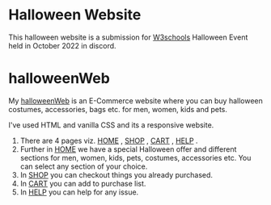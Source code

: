 # Halloween Website

This halloween website is a submission for [W3schools](https://www.w3schools.com) Halloween Event held in October 2022 in discord.  

# halloweenWeb 

My [halloweenWeb](https://yash206439.github.io/halloweenWeb/) is an E-Commerce website where you can buy halloween costumes, accessories, bags etc. for men, women, kids and pets. 

I've used HTML and vanilla CSS and its a responsive website.

1. There are 4 pages viz. [HOME](https://yash206439.github.io/halloweenWeb/index.html) , [SHOP](https://yash206439.github.io/halloweenWeb/html/shop.html) , [CART](https://yash206439.github.io/halloweenWeb/html/cart.html) , [HELP](https://yash206439.github.io/halloweenWeb/html/help.html) . 
2. Further in [HOME](https://yash206439.github.io/halloweenWeb/index.html) we have a special Halloween offer and different sections for men, women, kids, pets, costumes,
accessories  etc. You can select any section of your choice.
3. In [SHOP](https://yash206439.github.io/halloweenWeb/html/shop.html) you can checkout things you already purchased.
4. In [CART](https://yash206439.github.io/halloweenWeb/html/cart.html) you can add to purchase list. 
5. In [HELP](https://yash206439.github.io/halloweenWeb/html/help.html) you can help for any issue. 
